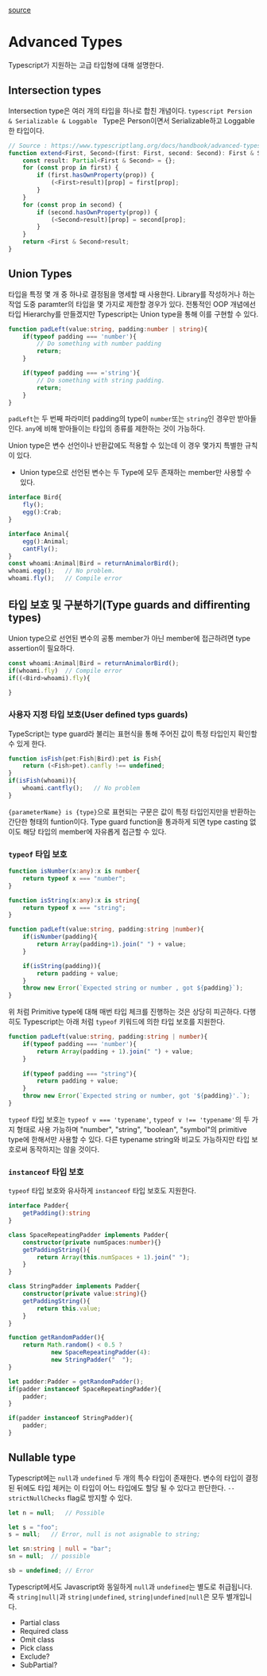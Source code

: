 [source](https://www.typescriptlang.org/docs/handbook/advanced-types.html)

# Advanced Types
Typescript가 지원하는 고급 타입형에 대해 설명한다.
## Intersection types
Intersection type은 여러 개의 타입을 하나로 합친 개념이다.
```typescript Persion & Serializable & Loggable ``` Type은 Person이면서 Serializable하고 Loggable한 타입이다.
```typescript
// Source : https://www.typescriptlang.org/docs/handbook/advanced-types.html
function extend<First, Second>(first: First, second: Second): First & Second {
    const result: Partial<First & Second> = {};
    for (const prop in first) {
        if (first.hasOwnProperty(prop)) {
            (<First>result)[prop] = first[prop];
        }
    }
    for (const prop in second) {
        if (second.hasOwnProperty(prop)) {
            (<Second>result)[prop] = second[prop];
        }
    }
    return <First & Second>result;
}
```

## Union Types
타입을 특정 몇 개 중 하나로 결정됨을 명세할 때 사용한다. Library를 작성하거나 하는 작업 도중 paramter의 타입을 몇 가지로 제한할 경우가 있다. 전통적인 OOP 개념에선 타입 Hierarchy를 만들겠지만 Typescript는 Union type을 통해 이를 구현할 수 있다.
```typescript
function padLeft(value:string, padding:number | string){
    if(typeof padding === 'number'){
        // Do something with number padding
        return;
    }

    if(typeof padding === ='string'){
        // Do something with string padding.
        return;
    }
}
```
```padLeft```는 두 번째 파라미터 padding의 type이 ```number```또는 ```string```인 경우만 받아들인다. ```any```에 비해 받아들이는 타입의 종류를 제한하는 것이 가능하다.

Union type은 변수 선언이나 반환값에도 적용할 수 있는데 이 경우 몇가지 특별한 규칙이 있다.
- Union type으로 선언된 변수는 두 Type에 모두 존재하는 member만 사용할 수 있다.
```typescript
interface Bird{
    fly();
    egg():Crab;
}

interface Animal{
    egg():Animal;
    cantFly();
}
const whoami:Animal|Bird = returnAnimalorBird();
whoami.egg();   // No problem.
whoami.fly();   // Compile error
```

## 타입 보호 및 구분하기(Type guards and diffirenting types)
Union type으로 선언된 변수의 공통 member가 아닌 member에 접근하려면 type assertion이 필요하다.
```typescript
const whoami:Animal|Bird = returnAnimalorBird();
if(whoami.fly)  // Compile error
if((<Bird>whoami).fly){
    
}
```

### 사용자 지정 타입 보호(User defined typs guards)
TypeScript는 type guard라 불리는 표현식을 통해 주어진 값이 특정 타입인지 확인할 수 있게 한다.
```typescript
function isFish(pet:Fish|Bird):pet is Fish{
    return (<Fish>pet).canfly !== undefined;
}
if(isFish(whoami)){
    whoami.cantfly();   // No problem
}
```
```{parameterName} is {type}```으로 표현되는 구문은 값이 특정 타입인지만을 반환하는 간단한 형태의 funtion이다. Type guard function을 통과하게 되면 type casting 없이도 해당 타입의 member에 자유롭게 접근할 수 있다.

### ```typeof``` 타입 보호
```typescript
function isNumber(x:any):x is number{
    return typeof x === "number";
}

function isString(x:any):x is string{
    return typeof x === "string";
}

function padLeft(value:string, padding:string |number){
    if(isNumber(padding){
        return Array(padding+1).join(" ") + value;
    }

    if(isString(padding)){
        return padding + value;
    }
    throw new Error(`Expected string or number , got ${padding}`);
}
```
위 처럼 Primitive type에 대해 매번 타입 체크를 진행하는 것은 상당히 피곤하다. 다행히도 Typescript는 아래 처럼 ```typeof``` 키워드에 의한 타입 보호를 지원한다.
```typescript
function padLeft(value:string, padding:string | number){
    if(typeof padding === 'number'){
        return Array(padding + 1).join(" ") + value;
    }
    
    if(typeof padding === "string"){
        return padding + value;
    }
    throw new Error(`Expected string or number, got '${padding}'.`);
}
```
```typeof``` 타입 보호는 ```typeof v === 'typename'```, ```typeof v !== 'typename'```의 두 가지 형태로 사용 가능하며 "number", "string", "boolean", "symbol"의 primitive type에 한해서만 사용할 수 있다. 다른 typename string와 비교도 가능하지만 타입 보호로써 동작하지는 않을 것이다.

### ```instanceof``` 타입 보호
```typeof``` 타입 보호와 유사하게 ```instanceof``` 타입 보호도 지원한다.

```typescript
interface Padder{
    getPadding():string
}

class SpaceRepeatingPadder implements Padder{
    constructor(private numSpaces:number){}
    getPaddingString(){
        return Array(this.numSpaces + 1).join(" ");
    }
}

class StringPadder implements Padder{
    constructor(private value:string){}
    getPaddingString(){
        return this.value;
    }
}

function getRandomPadder(){
    return Math.random() < 0.5 ?
            new SpaceRepeatingPadder(4):
            new StringPadder("  ");
}

let padder:Padder = getRandomPadder();
if(padder instanceof SpaceRepeatingPadder){
    padder;
}

if(padder instanceof StringPadder){
    padder;
}
```

## Nullable type
Typescript에는 ```null```과 ```undefined``` 두 개의 특수 타입이 존재한다. 변수의 타입이 결정된 뒤에도 타입 체커는 이 타입이 어느 타입에도 할당 될 수 있다고 판단한다. ```--strictNullChecks``` flag로 방지할 수 있다.
```typescript
let n = null;   // Possible

let s = "foo";
s = null;   // Error, null is not asignable to string;

let sn:string | null = "bar";
sn = null;  // possible

sb = undefined; // Error
```
Typescript에서도 Javascript와 동일하게 ```null```과 ```undefined```는 별도로 취급됩니다. 즉 ```string|null|```과 ```string|undefined```, ```string|undefined|null```은 모두 별개입니다.

- Partial class
- Required class
- Omit class
- Pick class
- Exclude?
- SubPartial?